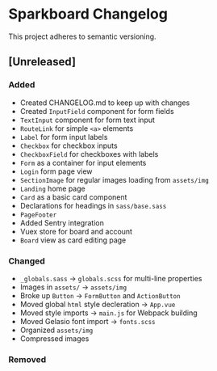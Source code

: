 # Sparkboard Changelog

This project adheres to semantic versioning.

## [Unreleased]

### Added

- Created CHANGELOG.md to keep up with changes
- Created `InputField` component for form fields
- `TextInput` component for form text input
- `RouteLink` for simple `<a>` elements
- `Label` for form input labels
- `Checkbox` for checkbox inputs
- `CheckboxField` for checkboxes with labels
- `Form` as a container for input elements
- `Login` form page view
- `SectionImage` for regular images loading from `assets/img`
- `Landing` home page
- `Card` as a basic card component
- Declarations for headings in `sass/base.sass`
- `PageFooter`
- Added Sentry integration
- Vuex store for board and account
- `Board` view as card editing page

### Changed

- `_globals.sass` -> `globals.scss` for multi-line properties
- Images in `assets/` -> `assets/img`
- Broke up `Button` -> `FormButton` and `ActionButton`
- Moved global `html` style decleration -> `App.vue`
- Moved style imports -> `main.js` for Webpack building
- Moved Gelasio font import -> `fonts.scss`
- Organized `assets/img`
- Compressed images

### Removed
